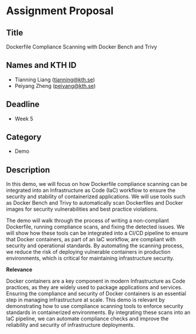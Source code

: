 # Assignment Proposal

## Title

Dockerfile Compliance Scanning with Docker Bench and Trivy

## Names and KTH ID

- Tianning Liang (tianning@kth.se)
- Peiyang Zheng (peiyang@kth.se)

## Deadline

- Week 5

## Category

- Demo

## Description

In this demo, we will focus on how Dockerfile compliance scanning can be integrated into an Infrastructure as Code (IaC) workflow to ensure the security and stability of containerized applications. We will use tools such as Docker Bench and Trivy to automatically scan Dockerfiles and Docker images for security vulnerabilities and best practice violations.

The demo will walk through the process of writing a non-compliant Dockerfile, running compliance scans, and fixing the detected issues. We will show how these tools can be integrated into a CI/CD pipeline to ensure that Docker containers, as part of an IaC workflow, are compliant with security and operational standards. By automating the scanning process, we reduce the risk of deploying vulnerable containers in production environments, which is critical for maintaining infrastructure security.

**Relevance**

Docker containers are a key component in modern Infrastructure as Code practices, as they are widely used to package applications and services. Ensuring the compliance and security of Docker containers is an essential step in managing infrastructure at scale. This demo is relevant by demonstrating how to use compliance scanning tools to enforce security standards in containerized environments. By integrating these scans into an IaC pipeline, we can automate compliance checks and improve the reliability and security of infrastructure deployments.
